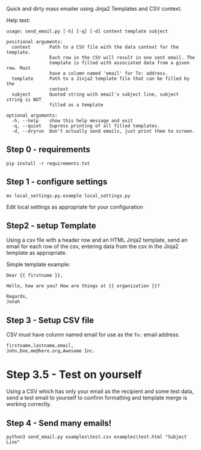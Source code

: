 

Quick and dirty mass emailer using Jinja2 Templates and CSV context. 

Help text:

```
usage: send_email.py [-h] [-q] [-d] context template subject

positional arguments:
  context       Path to a CSV file with the data context for the template.
                Each row in the CSV will result in one sent email. The
                template is filled with associated data from a given row. Must
                have a column named 'email' for To: address.
  template      Path to a Jinja2 template file that can be filled by the
                context
  subject       Quoted string with email's subject line, subject string is NOT
                filled as a template

optional arguments:
  -h, --help    show this help message and exit
  -q, --quiet   Supress printing of all filled templates.
  -d, --dryrun  Don't actually send emails, just print them to screen.
```



## Step 0 - requirements

```
pip install -r requirements.txt
```

## Step 1 - configure settings

```
mv local_settings.py.example local_settings.py
```
Edit local settings as appropriate for your configuration

## Step2 - setup Template

Using a csv file with a header row and an HTML Jinja2 template, send an email
for each row of the csv, entering data from the csv in the Jinja2 template
as appropriate. 

Simple template example:
```
Dear {{ firstname }},

Hello, how are you? How are things at {{ organization }}?

Regards,
Jonah
```

## Step 3 - Setup CSV file

CSV must have column named email for use as the `To:` email address.

```
firstname,lastname,email,
John,Doe,me@here.org,Awesome Inc.
```

# Step 3.5 - Test on yourself
Using a CSV which has only your email as the recipient and some test data, send a test email to yourself to confirm formatting and template merge is working correctly. 


## Step 4 - Send many emails!  

```
python3 send_email.py examples\test.csv examples\test.html "Subject Line"
```

